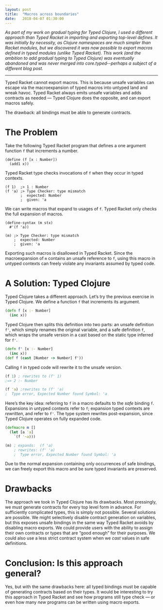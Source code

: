 ```yaml
---
layout: post
title:  "Macros across boundaries"
date:   2018-04-07 01:30:00
---
```


<i>
As part of my work on gradual typing
for Typed Clojure, I used a different approach than Typed
Racket in importing and exporting top-level defines.
It was initially by necessity, as Clojure namespaces are
much simpler than Racket modules, but we discovered it
was now possible to export macros defined in typed modules
(unlike Typed Racket).
</i>

<i>
This work (and the ambition to add gradual typing to
Typed Clojure) was eventually abandoned and was never
merged into core.typed--perhaps a subject of a different blog post.
</i>

<hr/>

Typed Racket cannot export macros.
This is because unsafe variables can escape via
the macroexpansion of typed macros into untyped land
and wreak havoc.
Typed Racket always emits unsafe variables and adds contracts
as needed &mdash; Typed Clojure does the opposite,
and can export macros safely.

The drawback: all bindings must be able to generate contracts.

# The Problem

Take the following Typed Racket program that defines
a one argument function `f` that increments a number.

```racket
(define (f [x : Number])
  (add1 x))
```

Typed Racket type checks invocations of `f`
when they occur in typed contexts.

```racket
(f 1)  ;> 1 : Number
(f 'a) ;> Type Checker: type mismatch
       ;  expected: Number
       ;  given: 'a
```

We can write macros that expand to usages of `f`.
Typed Racket only checks the full expansion of
macros.

```racket
(define-syntax (m stx)
  #'(f 'a))

(m) ;> Type Checker: type mismatch
    ;  expected: Number
    ;  given: 'a
```

Exporting such macros is disallowed in Typed Racket.
Since the macroexpansion of `m` contains
an unsafe reference to `f`, using this macro
in untyped contexts can freely violate any
invariants assumed by typed code.

# A Solution: Typed Clojure

Typed Clojure takes a different approach.
Let’s try the previous exercise in Typed Clojure.
We define a function `f` that increments its argument.

```clojure
(defn f [x :- Number]
  (inc x))
```

Typed Clojure then splits this definition into
two parts: an unsafe definition `f'`, which simply
renames the original variable,
and a safe definition `f`, which wraps the unsafe
version in a cast based on the static type inferred for `f'`.

```clojure
(defn f' [x :- Number]
  (inc x))
(def f (cast [Number -> Number] f'))
```

Calling `f` in typed code will rewrite it to the unsafe
version.

```clojure
(f 1) ; rewrites to (f' 1)
;=> 2 :- Number

(f 'a) ;rewrites to (f' 'a)
;  Type error, Expected Number found Symbol: 'a
```

Here’s the key idea: referring to `f` in a macro defaults 
to the _safe_ binding `f`. 
Expansions in untyped contexts refer to `f`;
expansion typed contexts are _rewritten_, and refer to
`f'`. The type system rewrites post-expansion, since Typed Clojure 
operates on fully expanded code.

```clojure
(defmacro m []
  (let [a 'a]
    `(f '~a)))

(m) ; expands:  (f 'a)
    ; rewrites: (f' 'a)
    ;  Type error, Expected Number found Symbol: 'a
```

Due to the normal expansion containing only
occurrences of safe bindings,
we can freely export this macro and be sure
typed invariants are preserved.

# Drawbacks

The approach we took in Typed Clojure has its drawbacks.
Most pressingly, we must generate contracts for every top level form
in advance. For sufficiently complicated types, this is simply
not possible.
Several solutions are possible. We might selectively disable contract generation
on variables, but this exposes unsafe bindings in the same
way Typed Racket avoids by disabling macro exports.
We could provide users with the ability to assign their own
contracts or types that are “good enough” for their purposes.
We could also use a less strict contract system when we _cast_
values in safe definitions.

# Conclusion: Is this approach general?

Yes, but with the same drawbacks here: all typed
bindings must be capable of generating contracts 
based on their types.
It would be interesting to try this approach in Typed Racket
and see how programs still type check &mdash; or even how many _new_
programs can be written using macro exports.
